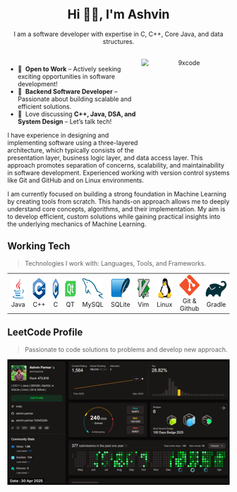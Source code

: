 <h1 align="center"> Hi 👋🏻, I'm Ashvin </h1>
<p align="center">I am a software developer with expertise in C, C++, Core Java, and data structures.</p>

<!-- <br> -->
<p align="center">
<a href="https://drive.google.com/drive/folders/1XGlwDVJ-BIznfIOgrQd-NqmP1a7LxiO8?usp=drive_link" target="_blank"><img alt="" src="https://img.shields.io/badge/Resume-ffdd00?style=for-the-badge&logo=googledocs&logoColor=black" style="vertical-align:center" /></a>
<a href="#" target="_blank"><img alt="" src="https://img.shields.io/badge/Portfolio-000?logo=vercel&logoColor=yellow&style=for-the-badge" style="vertical-align:center" /></a>
<a href="https://www.linkedin.com/in/ashvinparmar/" target="_blank"><img alt="" src="https://img.shields.io/badge/LinkedIn-000?logo=mainwp&logoColor=yellow&style=for-the-badge" style="vertical-align:center" /></a>
<a href="https://leetcode.com/u/ashvinparmar/" target="_blank"><img alt="" src="https://img.shields.io/badge/LeetCode-000?logo=leetcode&logoColor=yellow&style=for-the-badge" style="vertical-align:center" /></a>
<a href="mailto:ashwinparmar8181@gmail.com" target="_blank"><img alt="" src="https://img.shields.io/badge/Hire Me-000?logo=maildotru&logoColor=yellow&style=for-the-badge" style="vertical-align:center" /></a>

<br>
<a href="#ninexcode-title">
  <img src="./img/ashvin_profile.png" width="200" height="200" alt="9xcode" align="right" />
</a>

<!-- <br> -->

- 💼 &nbsp;**Open to Work** – Actively seeking exciting opportunities in software development!
- 🚀 &nbsp;**Backend Software Developer** – Passionate about building scalable and efficient solutions.  
- 💬 &nbsp;Love discussing **C++, Java, DSA, and System Design** – Let’s talk tech!  

<!-- <br> -->
<p align="left">I have experience in designing and implementing software using a three-layered architecture, which typically consists of the presentation layer, business logic layer, and data access layer. This approach promotes separation of concerns, scalability, and maintainability in software development. Experienced working with version control systems like Git and GitHub and on Linux environments.</p> 
<p align="left">I am currently focused on building a strong foundation in Machine Learning by creating tools from scratch. This hands-on approach allows me to deeply understand core concepts, algorithms, and their implementation. My aim is to develop efficient, custom solutions while gaining practical insights into the underlying mechanics of Machine Learning.</p>

<h2 align="left" id="ninexcode-tech">Working Tech</h2>

> Technologies I work with: Languages, Tools, and Frameworks.

<table>
  <tr>
    <td align="center" width="96">
      <a href="#ninexcode-tech">
        <img src="icon\java-original.svg" width="48" height="48" alt="Golang" />
      </a>
      <br>Java
    </td>
    <td align="center" width="96">
      <a href="#ninexcode-tech">
        <img src="./icon/cplusplus-original.svg" width="48" height="48" alt="CPlusPlus" />
      </a>
      <br>C++
    </td>
    <td align="center" width="96">
      <a href="#ninexcode-tech">
        <img src="./icon/c-original.svg" width="48" height="48" alt="C" />
      </a>
      <br>C
    </td>
    <td align="center" width="96">
      <a href="#ninexcode-tech">
        <img src="./icon/qt-original.svg" width="48" height="48" alt="QT" />
      </a>
      <br>QT
    </td>
    <td align="center" width="96">
      <a href="#ninexcode-tech">
        <img src="./icon/mysql-original.svg" width="48" height="48" alt="MySQL" />
      </a>
      <br>MySQL
    </td>
    <td align="center" width="96">
      <a href="#ninexcode-tech">
        <img src="./icon/sqlite-original.svg" width="48" height="48" alt="SQLite" />
      </a>
      <br>SQLite
    </td>
    <td align="center" width="96">
      <a href="#ninexcode-tech">
        <img src="./icon/vim-original.svg" width="48" height="48" alt="Vim" />
      </a>
      <br>Vim
    </td>
    <td align="center" width="96">
      <a href="#ninexcode-tech">
        <img src="icon\linux-original.svg" width="48" height="48" alt="Linux" />
      </a>
      <br>Linux
    </td>
    <td align="center" width="96">
      <a href="#ninexcode-tech">
        <img src="./icon/git-original.svg" width="48" height="48" alt="Git & Github" />
      </a>
      <br>Git & Github
    </td>
    <td align="center" width="96">
      <a href="#ninexcode-tech">
        <img src="./icon/gradle-original.svg" width="48" height="48" alt="Gradle" />
      </a>
      <br>Gradle
    </td>
  </tr>
</table>

<h2 align="left">LeetCode Profile</h2>

> Passionate to code solutions to problems and develop new approach.

  <a href="https://leetcode.com/u/ashvinparmar/">
    <img alt="leetcode" src="./img/leetcode.jpg">
  </a>

<!-- links -->

[Mail]:  mailto:ashwinparmar8181@gmail.com "Mail-To-Asvin"
[Linkedin]: https://www.linkedin.com/in/ashvinparmar/ "Ashvin LinkedIn"
[Resume]: https://docs.google.com/document/d/1SF8s2uo9oykIxZ3OBl8LeeJFczvolE_diWwFvPr2-Ps/edit?usp=sharing "My Resume"
